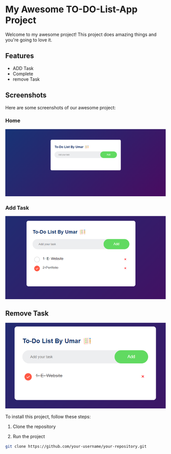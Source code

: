 # My Awesome TO-DO-List-App Project

Welcome to my awesome project! This project does amazing things and you're going to love it.

## Features

- ADD Task
- Complete
- remove Task

## Screenshots

Here are some screenshots of our awesome project:

### Home

![Add Task](home.png)

### Add Task

![Add Task](add_task.png)

## Remove Task
![Remove Task](remove_task.png)

To install this project, follow these steps:

1. Clone the repository

2. Run the project

```bash
git clone https://github.com/your-username/your-repository.git

